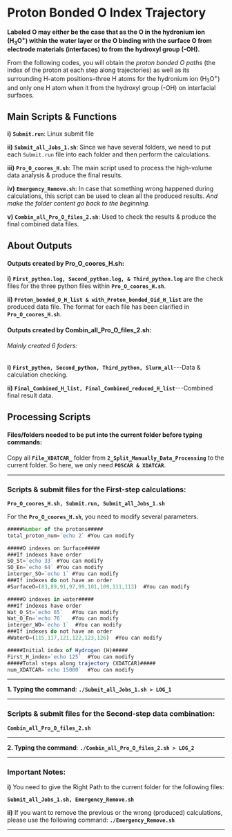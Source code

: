 # Proton Bonded O Index Trajectory

**Labeled O may either be the case that as the O in the hydronium ion (H<sub>3</sub>O<sup>+</sup>) within the water layer or the O binding with the surface O from electrode materials (interfaces) to from the hydroxyl group (-OH).** 

From the following codes, you will obtain the *_proton bonded O paths_* (the index of the proton at each step along trajectories) as well as its surrounding H-atom positions–three H atoms for the hydronium ion (H<sub>3</sub>O<sup>+</sup>) and only one H atom when it from the hydroxyl group (-OH) on interfacial surfaces.

## Main Scripts & Functions

**i)** **`Submit.run`**: Linux submit file

**ii)** **`Submit_all_Jobs_1.sh`**: Since we have several folders, we need to put each `Submit.run` file into each folder and then perform the calculations.

**iii)** **`Pro_O_coores_H.sh`**: The main script used to process the high-volume data analysis & produce the final results.

**iv)** **`Emergency_Remove.sh`**: In case that something wrong happened during calculations, this script can be used to clean all the produced results. *And make the folder content go back to the beginning.*

**v)** **`Combin_all_Pro_O_files_2.sh`**: Used to check the results & produce the final combined data files. 

## About Outputs

#### Outputs created by Pro_O_coores_H.sh:

**i)** **`First_python.log, Second_python.log, & Third_python.log`** are the check files for the three python files within **`Pro_O_coores_H.sh`**.

**ii)** **`Proton_bonded_O_H_list & with_Proton_bonded_Oid_H_list`** are the produced data file. The format for each file has been clarified in **`Pro_O_coores_H.sh`**.

#### Outputs created by Combin_all_Pro_O_files_2.sh:

###### Mainly created 6 foders: 

**i)** **`First_python, Second_python, Third_python, Slurm_all`**---Data & calculation checking.

**ii)** **`Final_Combined_H_list, Final_Combined_reduced_H_list`**---Combined final result data.

## Processing Scripts

#### Files/folders needed to be put into the current folder before typing commands:

Copy all **`File_XDATCAR_`** folder from **`2_Split_Manually_Data_Processing`** to the current folder. So here, we only need **`POSCAR & XDATCAR`**.

****

### Scripts & submit files for the First-step calculations: 

**`Pro_O_coores_H.sh, Submit.run, Submit_all_Jobs_1.sh`**

For the **`Pro_O_coores_H.sh`**, you need to modify several parameters.

```javascript
#####Number of the protons#####  
total_proton_num=`echo 2` #You can modify

#####O indexes on Surface#####  
###If indexes have order  
SO_St=`echo 33` #You can modify 
SO_En=`echo 64` #You can modify 
interger_SO=`echo 1` #You can modify
###If indexes do not have an order  
#SurfaceO=(83,89,91,97,99,101,109,111,113)  #You can modify

#####O indexes in water#####  
###If indexes have order  
Wat_O_St=`echo 65`   #You can modify   
Wat_O_En=`echo 76`   #You can modify   
interger_WO=`echo 1`  #You can modify
###If indexes do not have an order  
#WaterO=(115,117,121,122,123,126)  #You can modify  

#####Initial index of Hydrogen (H)#####  
First_H_index=`echo 125`  #You can modify     
#####Total steps along trajectory (XDATCAR)#####  
num_XDATCAR=`echo 15000`  #You can modify   
```

****

**1. Typing the command**: **`./Submit_all_Jobs_1.sh > LOG_1`**

****

### Scripts & submit files for the Second-step data combination: 

**`Combin_all_Pro_O_files_2.sh`**

****

**2. Typing the command**: **`./Combin_all_Pro_O_files_2.sh > LOG_2`**

****

### Important Notes:

**i)** You need to give the Right Path to the current folder for the following files:

**`Submit_all_Jobs_1.sh, Emergency_Remove.sh`**

**ii)** If you want to remove the previous or the wrong (produced) calculations, please use the following command: **`./Emergency_Remove.sh`**

****




